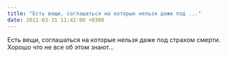 ```yaml
---
title: "Есть вещи, соглашаться на которые нельзя даже под ..."
date: 2011-03-31 11:42:00 +0300
---
```


Есть вещи, соглашаться на которые нельзя даже под страхом смерти. Хорошо что не все об этом знают...

